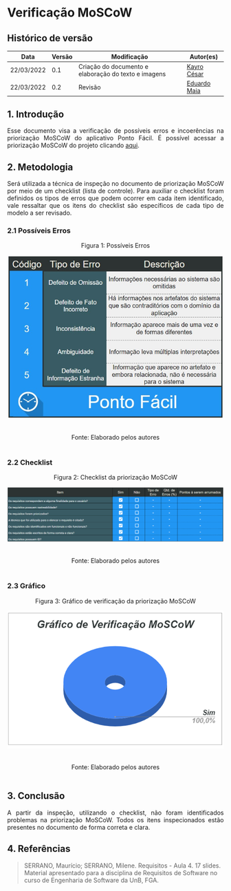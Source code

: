 # Verificação MoSCoW

## Histórico de versão

|Data | Versão | Modificação | Autor(es)|
| -- | -- | -- | -- |
| 22/03/2022 |  0.1   | Criação do documento e elaboração do texto e imagens|  [Kayro César](https://github.com/kayrocesar) |
| 22/03/2022 | 0.2 | Revisão| [Eduardo Maia](https://github.com/eduardomr) |



## 1. Introdução

<p style="text-align: justify"> 
    Esse documento visa a verificação de possíveis erros e incoerências na priorização MoSCoW do aplicativo Ponto Fácil. É possível acessar a priorização MoSCoW  do projeto  clicando <a href="https://requisitos-de-software.github.io/2021.2-PontoFacil/elicitacao/priorizacao/moscow/">aqui</a>.

 </p>

## 2. Metodologia

<p style="text-align: justify">Será utilizada a técnica de inspeção no documento de priorização MoSCoW por meio de um checklist (lista de controle). Para auxiliar o checklist foram definidos os tipos de erros que podem ocorrer em cada item identificado, vale ressaltar que os itens do checklist são específicos de cada tipo de modelo a ser revisado.</p>

### 2.1 Possíveis Erros

<center>

<figcaption>Figura 1: Possíveis Erros </figcaption>

<p align = "center"><img src="https://raw.githubusercontent.com/Requisitos-de-Software/2021.2-PontoFacil/master/docs/assets/imagens/ver_PossiveisErros.jpg"></p><br>



<figcaption>Fonte: Elaborado pelos autores</figcaption>

</center>

<br>

### 2.2 Checklist

<center>

<figcaption>Figura 2: Checklist da priorização MoSCoW </figcaption>
<p align = "center"><img src="https://raw.githubusercontent.com/Requisitos-de-Software/2021.2-PontoFacil/master/docs/assets/imagens/ver_moscow_resultado.PNG"></p><br>
<figcaption>Fonte: Elaborado pelos autores</figcaption>

</center>

<br>

### 2.3  Gráfico

<center>
<figcaption>Figura 3: Gráfico de verificação da priorização MoSCoW </figcaption>
<p align = "center"><img src="https://raw.githubusercontent.com/Requisitos-de-Software/2021.2-PontoFacil/master/docs/assets/imagens/ver_moscow_grafico.PNG"></p><br>

<figcaption>Fonte: Elaborado pelos autores</figcaption>

</center>

<br>

## 3. Conclusão

<p style="text-align: justify">A partir da inspeção, utilizando o checklist, não foram identificados  problemas na priorização MoSCoW. Todos os itens inspecionados estão presentes no documento de forma correta e clara. </p>



## 4. Referências

> SERRANO, Maurício; SERRANO, Milene. Requisitos - Aula 4. 17 slides. Material apresentado para a disciplina de Requisitos de Software no curso de Engenharia de Software da UnB, FGA.
